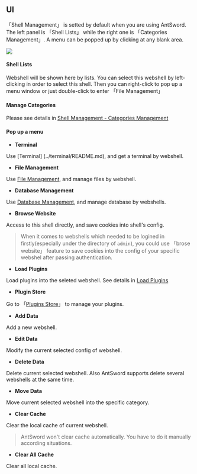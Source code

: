 UI
---

「Shell Management」 is setted by default when you are using AntSword. The left panel is 「Shell Lists」 while the right one is 「Categories Management」. A menu can be popped up by clicking at any blank area.

![][img_main_page_1]

#### Shell Lists

Webshell will be shown here by lists. You can select this webshell by left-clicking in order to select this shell. Then you can right-click to pop up a menu window or just double-click to enter 「File Management」

#### Manage Categories

Please see details in [Shell Management - Categories Management](./category.md)

#### Pop up a menu

* **Terminal**

 Use [Terminal] (../terminal/README.md), and get a terminal by webshell.

* **File Management**

 Use [File Management](../file_manager/README.md), and manage files by webshell.

* **Database Management**

 Use [Database Management](../file_manager/README.md), and manage database by webshells.

* **Browse Website**

 Access to this shell directly, and save cookies into shell's config.

 > When it comes to webshells which needed to be logined in firstly(especially under the directory of `admin`), you could use 「brose website」 feature to save cookies into the config of your specific webshel after passing authentication. 

* **Load Plugins**

 Load plugins into the seleted webshell. See details in [Load Plugins](../plugins/load_plugin.md)

* **Plugin Store**

 Go to 「[Plugins Store](../plugin_store/README.md)」 to manage your plugins.

* **Add Data**

 Add a new webshell.

* **Edit Data**

 Modify the current selected config of webshell.

* **Delete Data**

 Delete current selected webshell. Also AntSword supports delete several webshells at the same time.

* **Move Data**

 Move current selected webshell into the specific category.

* **Clear Cache**

 Clear the local cache of current webshell.

 > AntSword won't clear cache automatically. You have to do it manually according situations.

* **Clear All Cache**

 Clear all local cache.


[img_main_page_1]: http://as.xuanbo.cc/doc/shell_manager/main_page_1.jpg
